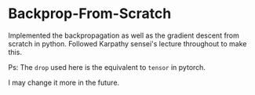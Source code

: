 # Backprop-From-Scratch

Implemented the backpropagation as well as the gradient descent from scratch in python.
Followed Karpathy sensei's lecture throughout to make this.

Ps: The `drop` used here is the equivalent to `tensor` in pytorch.

I may change it more in the future.
